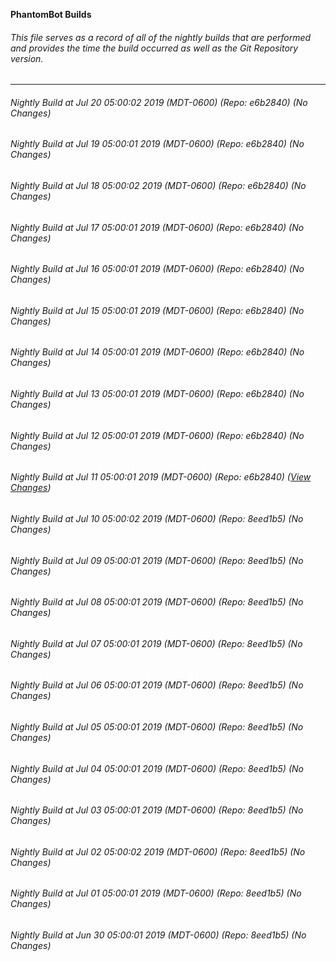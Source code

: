 **PhantomBot Builds**

###### This file serves as a record of all of the nightly builds that are performed and provides the time the build occurred as well as the Git Repository version.
-------------------------------------------------------------------------------------------------------------
###### Nightly Build at Jul 20 05:00:02 2019 (MDT-0600) (Repo: e6b2840) (No Changes)
###### Nightly Build at Jul 19 05:00:01 2019 (MDT-0600) (Repo: e6b2840) (No Changes)
###### Nightly Build at Jul 18 05:00:02 2019 (MDT-0600) (Repo: e6b2840) (No Changes)
###### Nightly Build at Jul 17 05:00:01 2019 (MDT-0600) (Repo: e6b2840) (No Changes)
###### Nightly Build at Jul 16 05:00:01 2019 (MDT-0600) (Repo: e6b2840) (No Changes)
###### Nightly Build at Jul 15 05:00:01 2019 (MDT-0600) (Repo: e6b2840) (No Changes)
###### Nightly Build at Jul 14 05:00:01 2019 (MDT-0600) (Repo: e6b2840) (No Changes)
###### Nightly Build at Jul 13 05:00:01 2019 (MDT-0600) (Repo: e6b2840) (No Changes)
###### Nightly Build at Jul 12 05:00:01 2019 (MDT-0600) (Repo: e6b2840) (No Changes)
###### Nightly Build at Jul 11 05:00:01 2019 (MDT-0600) (Repo: e6b2840) ([View Changes](https://github.com/PhantomBot/PhantomBot/compare/8eed1b5...e6b2840))
###### Nightly Build at Jul 10 05:00:02 2019 (MDT-0600) (Repo: 8eed1b5) (No Changes)
###### Nightly Build at Jul 09 05:00:01 2019 (MDT-0600) (Repo: 8eed1b5) (No Changes)
###### Nightly Build at Jul 08 05:00:01 2019 (MDT-0600) (Repo: 8eed1b5) (No Changes)
###### Nightly Build at Jul 07 05:00:01 2019 (MDT-0600) (Repo: 8eed1b5) (No Changes)
###### Nightly Build at Jul 06 05:00:01 2019 (MDT-0600) (Repo: 8eed1b5) (No Changes)
###### Nightly Build at Jul 05 05:00:01 2019 (MDT-0600) (Repo: 8eed1b5) (No Changes)
###### Nightly Build at Jul 04 05:00:01 2019 (MDT-0600) (Repo: 8eed1b5) (No Changes)
###### Nightly Build at Jul 03 05:00:01 2019 (MDT-0600) (Repo: 8eed1b5) (No Changes)
###### Nightly Build at Jul 02 05:00:02 2019 (MDT-0600) (Repo: 8eed1b5) (No Changes)
###### Nightly Build at Jul 01 05:00:01 2019 (MDT-0600) (Repo: 8eed1b5) (No Changes)
###### Nightly Build at Jun 30 05:00:01 2019 (MDT-0600) (Repo: 8eed1b5) (No Changes)
